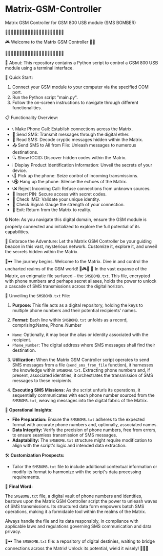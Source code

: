 # Matrix-GSM-Controller

Matrix GSM Controller for GSM 800 USB module (SMS BOMBER)

👾👾👾👾👾👾👾👾👾👾👾👾👾👾👾👾👾👾👾👾👾

🎮 Welcome to the Matrix GSM Controller 📡📞

👾👾👾👾👾👾👾👾👾👾👾👾👾👾👾👾👾👾👾👾👾

🔧 About:
This repository contains a Python script to control a GSM 800 USB module using a terminal interface.

🚀 Quick Start:
1. Connect your GSM module to your computer via the specified COM port.
2. Run the Python script "main.py".
3. Follow the on-screen instructions to navigate through different functionalities.

📋 Functionality Overview:
- 📞 Make Phone Call: Establish connections across the Matrix.
- 📩 Send SMS: Transmit messages through the digital ether.
- 📨 Read SMS: Decode cryptic messages hidden within the Matrix.
- 📤 Send SMS to All from File: Unleash messages to numerous destinations.
- 🔍 Show ICCID: Discover hidden codes within the Matrix.
- ℹ️ Display Product Identification Information: Unveil the secrets of your device.
- 📞🤙 Pick up the phone: Seize control of incoming transmissions.
- 📞🔇 Hang up the phone: Silence the echoes of the Matrix.
- 📞❌ Reject Incoming Call: Refuse connections from unknown sources.
- 🔢 Insert PIN: Secure access with secret codes.
- 📇 Check IMEI: Validate your unique identity.
- 📶 Check Signal: Gauge the strength of your connection.
- 🚪 Exit: Return from the Matrix to reality.

🔒 Note:
As you navigate this digital domain, ensure the GSM module is properly connected and initialized to explore the full potential of its capabilities.

📡 Embrace the Adventure:
Let the Matrix GSM Controller be your guiding beacon in this vast, mysterious network. Customize it, explore it, and unveil the secrets hidden within the Matrix.

🔌🕶️ The journey begins. Welcome to the Matrix. Dive in and control the uncharted realms of the GSM world! 📡🎮✨
📜 In the vast expanse of the Matrix, an enigmatic file surfaced – the `SMSBOMB.txt`. This file, encrypted with phone numbers and perhaps secret aliases, holds the power to unlock a cascade of SMS transmissions across the digital horizon.

📁 Unveiling the `SMSBOMB.txt` File:

1. **Purpose:** This file acts as a digital repository, holding the keys to multiple phone numbers and their potential recipients' names.
   
2. **Format:** Each line within `SMSBOMB.txt` unfolds as a record, comprising:Name, Phone_Number
- `Name`: Optionally, it may bear the alias or identity associated with the recipient.
- `Phone_Number`: The digital address where SMS messages shall find their destination.

3. **Utilization:** When the Matrix GSM Controller script operates to send SMS messages from a file (`send_sms_from_file` function), it harnesses the knowledge within `SMSBOMB.txt`. Extracting phone numbers and, if present, associated identities, it orchestrates the transmission of SMS messages to these recipients.

4. **Executing SMS Missions:** As the script unfurls its operations, it sequentially communicates with each phone number sourced from the `SMSBOMB.txt`, weaving messages into the digital fabric of the Matrix.

🔑 **Operational Insights:**

- **File Preparation:** Ensure the `SMSBOMB.txt` adheres to the expected format with accurate phone numbers and, optionally, associated names.
- **Data Integrity:** Verify the precision of phone numbers, free from errors, to ensure seamless transmission of SMS messages.
- **Adaptability:** The `SMSBOMB.txt` structure might require modification to align with the script's logic and intended data extraction.

🛠️ **Customization Prospects:**

- Tailor the `SMSBOMB.txt` file to include additional contextual information or modify its format to harmonize with the script's data processing requirements.

📡 **Final Word:**

The `SMSBOMB.txt` file, a digital vault of phone numbers and identities, bestows upon the Matrix GSM Controller script the power to unleash waves of SMS transmissions. Its structured data form empowers batch SMS operations, making it a formidable tool within the realms of the Matrix.

Always handle the file and its data responsibly, in compliance with applicable laws and regulations governing SMS communication and data privacy.

🔌🕶️ The `SMSBOMB.txt` file: a repository of digital destinies, waiting to bridge connections across the Matrix! Unlock its potential, wield it wisely! 📡📜✨

